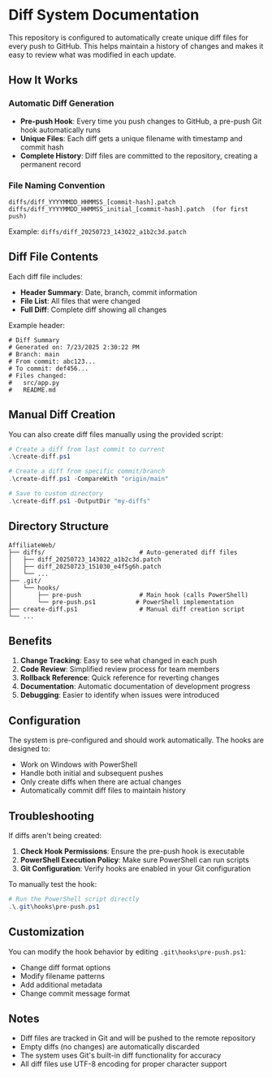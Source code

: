 # Diff System Documentation

This repository is configured to automatically create unique diff files for every push to GitHub. This helps maintain a history of changes and makes it easy to review what was modified in each update.

## How It Works

### Automatic Diff Generation
- **Pre-push Hook**: Every time you push changes to GitHub, a pre-push Git hook automatically runs
- **Unique Files**: Each diff gets a unique filename with timestamp and commit hash
- **Complete History**: Diff files are committed to the repository, creating a permanent record

### File Naming Convention
```
diffs/diff_YYYYMMDD_HHMMSS_[commit-hash].patch
diffs/diff_YYYYMMDD_HHMMSS_initial_[commit-hash].patch  (for first push)
```

Example: `diffs/diff_20250723_143022_a1b2c3d.patch`

## Diff File Contents

Each diff file includes:
- **Header Summary**: Date, branch, commit information
- **File List**: All files that were changed
- **Full Diff**: Complete diff showing all changes

Example header:
```
# Diff Summary
# Generated on: 7/23/2025 2:30:22 PM
# Branch: main
# From commit: abc123...
# To commit: def456...
# Files changed:
#   src/app.py
#   README.md
```

## Manual Diff Creation

You can also create diff files manually using the provided script:

```powershell
# Create a diff from last commit to current
.\create-diff.ps1

# Create a diff from specific commit/branch
.\create-diff.ps1 -CompareWith "origin/main"

# Save to custom directory
.\create-diff.ps1 -OutputDir "my-diffs"
```

## Directory Structure

```
AffiliateWeb/
├── diffs/                          # Auto-generated diff files
│   ├── diff_20250723_143022_a1b2c3d.patch
│   ├── diff_20250723_151030_e4f5g6h.patch
│   └── ...
├── .git/
│   └── hooks/
│       ├── pre-push                # Main hook (calls PowerShell)
│       └── pre-push.ps1           # PowerShell implementation
├── create-diff.ps1                 # Manual diff creation script
└── ...
```

## Benefits

1. **Change Tracking**: Easy to see what changed in each push
2. **Code Review**: Simplified review process for team members
3. **Rollback Reference**: Quick reference for reverting changes
4. **Documentation**: Automatic documentation of development progress
5. **Debugging**: Easier to identify when issues were introduced

## Configuration

The system is pre-configured and should work automatically. The hooks are designed to:
- Work on Windows with PowerShell
- Handle both initial and subsequent pushes
- Only create diffs when there are actual changes
- Automatically commit diff files to maintain history

## Troubleshooting

If diffs aren't being created:

1. **Check Hook Permissions**: Ensure the pre-push hook is executable
2. **PowerShell Execution Policy**: Make sure PowerShell can run scripts
3. **Git Configuration**: Verify hooks are enabled in your Git configuration

To manually test the hook:
```powershell
# Run the PowerShell script directly
.\.git\hooks\pre-push.ps1
```

## Customization

You can modify the hook behavior by editing `.git\hooks\pre-push.ps1`:
- Change diff format options
- Modify filename patterns
- Add additional metadata
- Change commit message format

## Notes

- Diff files are tracked in Git and will be pushed to the remote repository
- Empty diffs (no changes) are automatically discarded
- The system uses Git's built-in diff functionality for accuracy
- All diff files use UTF-8 encoding for proper character support

